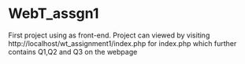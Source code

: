 # WebT_assgn1
First project using as front-end.
Project can viewed by visiting http://localhost/wt_assignment1/index.php for index.php which further contains Q1,Q2 and Q3 on the webpage
